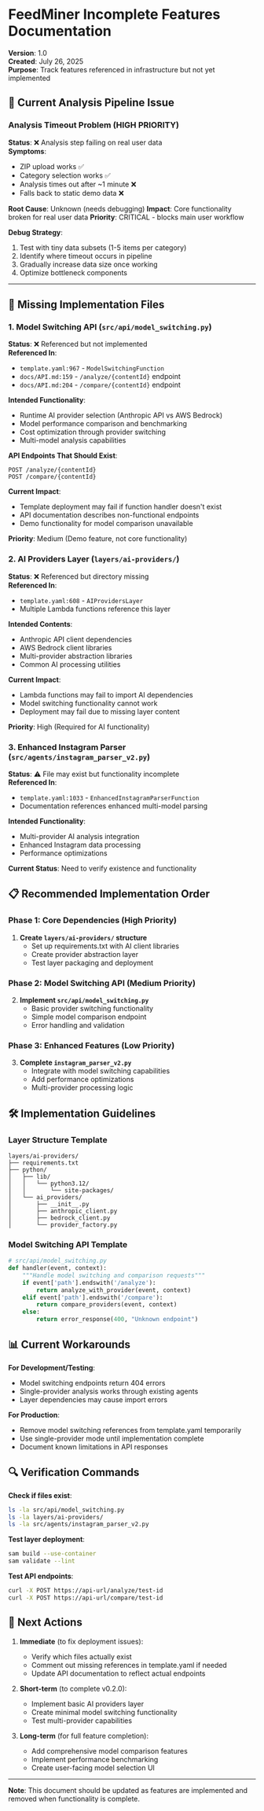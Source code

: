 # FeedMiner Incomplete Features Documentation

**Version**: 1.0  
**Created**: July 26, 2025  
**Purpose**: Track features referenced in infrastructure but not yet implemented

## 🚨 Current Analysis Pipeline Issue

### Analysis Timeout Problem (HIGH PRIORITY)

**Status**: ❌ Analysis step failing on real user data  
**Symptoms**: 
- ZIP upload works ✅
- Category selection works ✅  
- Analysis times out after ~1 minute ❌
- Falls back to static demo data ❌

**Root Cause**: Unknown (needs debugging)
**Impact**: Core functionality broken for real user data
**Priority**: CRITICAL - blocks main user workflow

**Debug Strategy**:
1. Test with tiny data subsets (1-5 items per category)
2. Identify where timeout occurs in pipeline
3. Gradually increase data size once working
4. Optimize bottleneck components

---

## 🚧 Missing Implementation Files

### 1. Model Switching API (`src/api/model_switching.py`)

**Status**: ❌ Referenced but not implemented  
**Referenced In**: 
- `template.yaml:967` - `ModelSwitchingFunction`
- `docs/API.md:159` - `/analyze/{contentId}` endpoint
- `docs/API.md:204` - `/compare/{contentId}` endpoint

**Intended Functionality**:
- Runtime AI provider selection (Anthropic API vs AWS Bedrock)
- Model performance comparison and benchmarking
- Cost optimization through provider switching
- Multi-model analysis capabilities

**API Endpoints That Should Exist**:
```http
POST /analyze/{contentId}
POST /compare/{contentId}
```

**Current Impact**:
- Template deployment may fail if function handler doesn't exist
- API documentation describes non-functional endpoints
- Demo functionality for model comparison unavailable

**Priority**: Medium (Demo feature, not core functionality)

### 2. AI Providers Layer (`layers/ai-providers/`)

**Status**: ❌ Referenced but directory missing  
**Referenced In**:
- `template.yaml:608` - `AIProvidersLayer`
- Multiple Lambda functions reference this layer

**Intended Contents**:
- Anthropic API client dependencies
- AWS Bedrock client libraries  
- Multi-provider abstraction libraries
- Common AI processing utilities

**Current Impact**:
- Lambda functions may fail to import AI dependencies
- Model switching functionality cannot work
- Deployment may fail due to missing layer content

**Priority**: High (Required for AI functionality)

### 3. Enhanced Instagram Parser (`src/agents/instagram_parser_v2.py`)

**Status**: ⚠️ File may exist but functionality incomplete  
**Referenced In**:
- `template.yaml:1033` - `EnhancedInstagramParserFunction`
- Documentation references enhanced multi-model parsing

**Intended Functionality**:
- Multi-provider AI analysis integration
- Enhanced Instagram data processing
- Performance optimizations

**Current Status**: Need to verify existence and functionality

## 📋 Recommended Implementation Order

### Phase 1: Core Dependencies (High Priority)
1. **Create `layers/ai-providers/` structure**
   - Set up requirements.txt with AI client libraries
   - Create provider abstraction layer
   - Test layer packaging and deployment

### Phase 2: Model Switching API (Medium Priority)  
2. **Implement `src/api/model_switching.py`**
   - Basic provider switching functionality
   - Simple model comparison endpoint
   - Error handling and validation

### Phase 3: Enhanced Features (Low Priority)
3. **Complete `instagram_parser_v2.py`** 
   - Integrate with model switching capabilities
   - Add performance optimizations
   - Multi-provider processing logic

## 🛠 Implementation Guidelines

### Layer Structure Template
```
layers/ai-providers/
├── requirements.txt
├── python/
│   ├── lib/
│   │   └── python3.12/
│   │       └── site-packages/
│   └── ai_providers/
│       ├── __init__.py
│       ├── anthropic_client.py
│       ├── bedrock_client.py
│       └── provider_factory.py
```

### Model Switching API Template
```python
# src/api/model_switching.py
def handler(event, context):
    """Handle model switching and comparison requests"""
    if event['path'].endswith('/analyze'):
        return analyze_with_provider(event, context)
    elif event['path'].endswith('/compare'):
        return compare_providers(event, context)
    else:
        return error_response(400, "Unknown endpoint")
```

## 📊 Current Workarounds

**For Development/Testing**:
- Model switching endpoints return 404 errors
- Single-provider analysis works through existing agents
- Layer dependencies may cause import errors

**For Production**:
- Remove model switching references from template.yaml temporarily
- Use single-provider mode until implementation complete
- Document known limitations in API responses

## 🔍 Verification Commands

**Check if files exist**:
```bash
ls -la src/api/model_switching.py
ls -la layers/ai-providers/
ls -la src/agents/instagram_parser_v2.py
```

**Test layer deployment**:
```bash
sam build --use-container
sam validate --lint
```

**Test API endpoints**:
```bash
curl -X POST https://api-url/analyze/test-id
curl -X POST https://api-url/compare/test-id
```

## 📝 Next Actions

1. **Immediate** (to fix deployment issues):
   - Verify which files actually exist
   - Comment out missing references in template.yaml if needed
   - Update API documentation to reflect actual endpoints

2. **Short-term** (to complete v0.2.0):
   - Implement basic AI providers layer
   - Create minimal model switching functionality
   - Test multi-provider capabilities

3. **Long-term** (for full feature completion):
   - Add comprehensive model comparison features
   - Implement performance benchmarking
   - Create user-facing model selection UI

---

**Note**: This document should be updated as features are implemented and removed when functionality is complete.